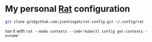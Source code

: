 # My personal [Rat](https://github.com/ericfreese/rat) configuration

``` bash
git clone git@github.com:jsantiagoh/rat-config.git ~/.config/rat

```

run it with `rat --mode contexts --cmd='kubectl config get-contexts -o=name'`
